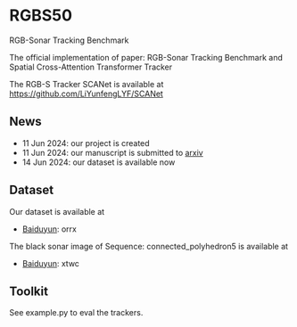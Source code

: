 # RGBS50

RGB-Sonar Tracking Benchmark


The official implementation of paper:
RGB-Sonar Tracking Benchmark and Spatial Cross-Attention Transformer Tracker

The RGB-S Tracker SCANet is available at https://github.com/LiYunfengLYF/SCANet
## News

- 11 Jun 2024:  our project is created
- 11 Jun 2024:  our manuscript is submitted to [arxiv](https://arxiv.org/pdf/2406.07189)
- 14 Jun 2024:  our dataset is available now


## Dataset

Our dataset is available at 
- [Baiduyun](https://pan.baidu.com/s/1mC192X-NnH4ByMxvVtYtvg?pwd=orrx): orrx

The black sonar image of Sequence: connected_polyhedron5 is available at
- [Baiduyun](https://pan.baidu.com/s/13R64M5CkDkkpnKOVA3l0wg?pwd=xtwc): xtwc

  
## Toolkit

See example.py to eval the trackers.
